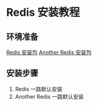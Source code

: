 # Redis 安装教程

## 环境准备

[Redis 安装包](../../assets/installer/Redis-x64-5.0.14.1.msi)
[Another Redis 安装包](../../assets/installer/Another-Redis-Desktop-Manager.1.6.0.exe)

## 安装步骤

1. Redis 一路默认安装
2. Another Redis 一路默认安装
